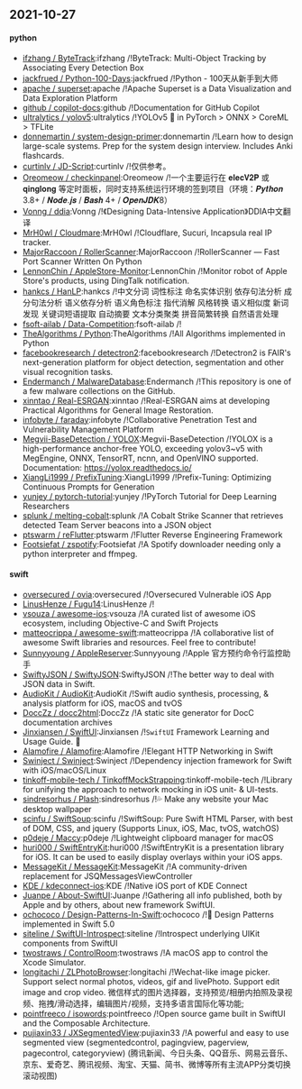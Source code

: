 ## 2021-10-27

#### python
* [ifzhang / ByteTrack](https://github.com/ifzhang/ByteTrack):ifzhang /!ByteTrack: Multi-Object Tracking by Associating Every Detection Box
* [jackfrued / Python-100-Days](https://github.com/jackfrued/Python-100-Days):jackfrued /!Python - 100天从新手到大师
* [apache / superset](https://github.com/apache/superset):apache /!Apache Superset is a Data Visualization and Data Exploration Platform
* [github / copilot-docs](https://github.com/github/copilot-docs):github /!Documentation for GitHub Copilot
* [ultralytics / yolov5](https://github.com/ultralytics/yolov5):ultralytics /!YOLOv5
🚀
in PyTorch > ONNX > CoreML > TFLite
* [donnemartin / system-design-primer](https://github.com/donnemartin/system-design-primer):donnemartin /!Learn how to design large-scale systems. Prep for the system design interview. Includes Anki flashcards.
* [curtinlv / JD-Script](https://github.com/curtinlv/JD-Script):curtinlv /!仅供参考。
* [Oreomeow / checkinpanel](https://github.com/Oreomeow/checkinpanel):Oreomeow /!一个主要运行在 𝐞𝐥𝐞𝐜𝐕𝟐𝐏 或 𝐪𝐢𝐧𝐠𝐥𝐨𝐧𝐠 等定时面板，同时支持系统运行环境的签到项目（环境：𝑷𝒚𝒕𝒉𝒐𝒏 3.8+ / 𝑵𝒐𝒅𝒆.𝒋𝒔 / 𝑩𝒂𝒔𝒉 4+ / 𝑶𝒑𝒆𝒏𝑱𝑫𝑲8）
* [Vonng / ddia](https://github.com/Vonng/ddia):Vonng /!《Designing Data-Intensive Application》DDIA中文翻译
* [MrH0wl / Cloudmare](https://github.com/MrH0wl/Cloudmare):MrH0wl /!Cloudflare, Sucuri, Incapsula real IP tracker.
* [MajorRaccoon / RollerScanner](https://github.com/MajorRaccoon/RollerScanner):MajorRaccoon /!RollerScanner — Fast Port Scanner Written On Python
* [LennonChin / AppleStore-Monitor](https://github.com/LennonChin/AppleStore-Monitor):LennonChin /!Monitor robot of Apple Store's products, using DingTalk notification.
* [hankcs / HanLP](https://github.com/hankcs/HanLP):hankcs /!中文分词 词性标注 命名实体识别 依存句法分析 成分句法分析 语义依存分析 语义角色标注 指代消解 风格转换 语义相似度 新词发现 关键词短语提取 自动摘要 文本分类聚类 拼音简繁转换 自然语言处理
* [fsoft-ailab / Data-Competition](https://github.com/fsoft-ailab/Data-Competition):fsoft-ailab /!
* [TheAlgorithms / Python](https://github.com/TheAlgorithms/Python):TheAlgorithms /!All Algorithms implemented in Python
* [facebookresearch / detectron2](https://github.com/facebookresearch/detectron2):facebookresearch /!Detectron2 is FAIR's next-generation platform for object detection, segmentation and other visual recognition tasks.
* [Endermanch / MalwareDatabase](https://github.com/Endermanch/MalwareDatabase):Endermanch /!This repository is one of a few malware collections on the GitHub.
* [xinntao / Real-ESRGAN](https://github.com/xinntao/Real-ESRGAN):xinntao /!Real-ESRGAN aims at developing Practical Algorithms for General Image Restoration.
* [infobyte / faraday](https://github.com/infobyte/faraday):infobyte /!Collaborative Penetration Test and Vulnerability Management Platform
* [Megvii-BaseDetection / YOLOX](https://github.com/Megvii-BaseDetection/YOLOX):Megvii-BaseDetection /!YOLOX is a high-performance anchor-free YOLO, exceeding yolov3~v5 with MegEngine, ONNX, TensorRT, ncnn, and OpenVINO supported. Documentation: https://yolox.readthedocs.io/
* [XiangLi1999 / PrefixTuning](https://github.com/XiangLi1999/PrefixTuning):XiangLi1999 /!Prefix-Tuning: Optimizing Continuous Prompts for Generation
* [yunjey / pytorch-tutorial](https://github.com/yunjey/pytorch-tutorial):yunjey /!PyTorch Tutorial for Deep Learning Researchers
* [splunk / melting-cobalt](https://github.com/splunk/melting-cobalt):splunk /!A Cobalt Strike Scanner that retrieves detected Team Server beacons into a JSON object
* [ptswarm / reFlutter](https://github.com/ptswarm/reFlutter):ptswarm /!Flutter Reverse Engineering Framework
* [Footsiefat / zspotify](https://github.com/Footsiefat/zspotify):Footsiefat /!A Spotify downloader needing only a python interpreter and ffmpeg.

#### swift
* [oversecured / ovia](https://github.com/oversecured/ovia):oversecured /!Oversecured Vulnerable iOS App
* [LinusHenze / Fugu14](https://github.com/LinusHenze/Fugu14):LinusHenze /!
* [vsouza / awesome-ios](https://github.com/vsouza/awesome-ios):vsouza /!A curated list of awesome iOS ecosystem, including Objective-C and Swift Projects
* [matteocrippa / awesome-swift](https://github.com/matteocrippa/awesome-swift):matteocrippa /!A collaborative list of awesome Swift libraries and resources. Feel free to contribute!
* [Sunnyyoung / AppleReserver](https://github.com/Sunnyyoung/AppleReserver):Sunnyyoung /!Apple 官方预约命令行监控助手
* [SwiftyJSON / SwiftyJSON](https://github.com/SwiftyJSON/SwiftyJSON):SwiftyJSON /!The better way to deal with JSON data in Swift.
* [AudioKit / AudioKit](https://github.com/AudioKit/AudioKit):AudioKit /!Swift audio synthesis, processing, & analysis platform for iOS, macOS and tvOS
* [DoccZz / docc2html](https://github.com/DoccZz/docc2html):DoccZz /!A static site generator for DocC documentation archives
* [Jinxiansen / SwiftUI](https://github.com/Jinxiansen/SwiftUI):Jinxiansen /!`SwiftUI` Framework Learning and Usage Guide.
🚀
* [Alamofire / Alamofire](https://github.com/Alamofire/Alamofire):Alamofire /!Elegant HTTP Networking in Swift
* [Swinject / Swinject](https://github.com/Swinject/Swinject):Swinject /!Dependency injection framework for Swift with iOS/macOS/Linux
* [tinkoff-mobile-tech / TinkoffMockStrapping](https://github.com/tinkoff-mobile-tech/TinkoffMockStrapping):tinkoff-mobile-tech /!Library for unifying the approach to network mocking in iOS unit- & UI-tests.
* [sindresorhus / Plash](https://github.com/sindresorhus/Plash):sindresorhus /!💦
Make any website your Mac desktop wallpaper
* [scinfu / SwiftSoup](https://github.com/scinfu/SwiftSoup):scinfu /!SwiftSoup: Pure Swift HTML Parser, with best of DOM, CSS, and jquery (Supports Linux, iOS, Mac, tvOS, watchOS)
* [p0deje / Maccy](https://github.com/p0deje/Maccy):p0deje /!Lightweight clipboard manager for macOS
* [huri000 / SwiftEntryKit](https://github.com/huri000/SwiftEntryKit):huri000 /!SwiftEntryKit is a presentation library for iOS. It can be used to easily display overlays within your iOS apps.
* [MessageKit / MessageKit](https://github.com/MessageKit/MessageKit):MessageKit /!A community-driven replacement for JSQMessagesViewController
* [KDE / kdeconnect-ios](https://github.com/KDE/kdeconnect-ios):KDE /!Native iOS port of KDE Connect
* [Juanpe / About-SwiftUI](https://github.com/Juanpe/About-SwiftUI):Juanpe /!Gathering all info published, both by Apple and by others, about new framework SwiftUI.
* [ochococo / Design-Patterns-In-Swift](https://github.com/ochococo/Design-Patterns-In-Swift):ochococo /!📖
Design Patterns implemented in Swift 5.0
* [siteline / SwiftUI-Introspect](https://github.com/siteline/SwiftUI-Introspect):siteline /!Introspect underlying UIKit components from SwiftUI
* [twostraws / ControlRoom](https://github.com/twostraws/ControlRoom):twostraws /!A macOS app to control the Xcode Simulator.
* [longitachi / ZLPhotoBrowser](https://github.com/longitachi/ZLPhotoBrowser):longitachi /!Wechat-like image picker. Support select normal photos, videos, gif and livePhoto. Support edit image and crop video. 微信样式的图片选择器，支持预览/相册内拍照及录视频、拖拽/滑动选择，编辑图片/视频，支持多语言国际化等功能;
* [pointfreeco / isowords](https://github.com/pointfreeco/isowords):pointfreeco /!Open source game built in SwiftUI and the Composable Architecture.
* [pujiaxin33 / JXSegmentedView](https://github.com/pujiaxin33/JXSegmentedView):pujiaxin33 /!A powerful and easy to use segmented view (segmentedcontrol, pagingview, pagerview, pagecontrol, categoryview) (腾讯新闻、今日头条、QQ音乐、网易云音乐、京东、爱奇艺、腾讯视频、淘宝、天猫、简书、微博等所有主流APP分类切换滚动视图)
